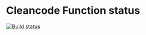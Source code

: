 # Cleancode Function status

[![Build status](https://ci.appveyor.com/api/projects/status/53xnfg4bripqa84m?svg=true)](https://ci.appveyor.com/project/AntonyCoder/clean-function)